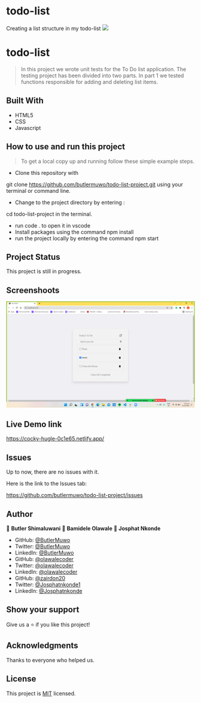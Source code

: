 # todo-list
Creating a list structure in my todo-list
![](https://img.shields.io/badge/Microverse-blueviolet)

# todo-list
> In this project we wrote unit tests for the To Do list application. The testing project has been divided into two parts. In part 1 we tested functions responsible for adding and deleting list items.

## Built With

- HTML5
- CSS
- Javascript

## How to use and run this project

>To get a local copy up and running follow these simple example steps.

- Clone this repository with

git clone https://github.com/butlermuwo/todo-list-project.git using your terminal or command line.

- Change to the project directory by entering :

cd todo-list-project in the terminal.

- run code . to open it in vscode
- Install packages using the command npm install
- run the project locally by entering the command npm start



## Project Status
This project is still in progress.

## Screenshoots
![screenshot (42)](https://github.com/butlermuwo/todo-list-project/blob/testing-todo-list1/screenshot/todo-list-project.png)

## Live Demo link
https://cocky-hugle-0c1e65.netlify.app/

## Issues

Up to now, there are no issues with it.

Here is the link to the Issues tab:

https://github.com/butlermuwo/todo-list-project/issues

## Author

👤 **Butler Shimaluwani**
👤 **Bamidele Olawale**
👤 **Josphat Nkonde**


- GitHub: [@ButlerMuwo](https://github.com/butlermuwo)
- Twitter: [@ButlerMuwo](https://twitter.com/ButlerMuwo)
- LinkedIn: [@ButlerMuwo](https://www.linkedin.com/in/butler-shimaluwani-41a680159/)
- GitHub: [@olawalecoder](https://github.com/olawalecoder)
- Twitter: [@olawalecoder](https://twitter.com/olawalecoder)
- LinkedIn: [@olawalecoder](https://www.linkedin.com/in/butler-shimaluwani-41a680159/)
- GitHub: [@zairdon20](https://github.com/zairdon20)
- Twitter: [@Josphatnkonde1](https://twitter.com/Josphatnkonde1)
- LinkedIn: [@Josphatnkonde](https://www.linkedin.com/in/josphat-nkonde-092510183/)


## Show your support

Give us a ⭐️ if you like this project!

## Acknowledgments

Thanks to everyone who helped us.

## License
This project is [MIT](./MIT.md) licensed.